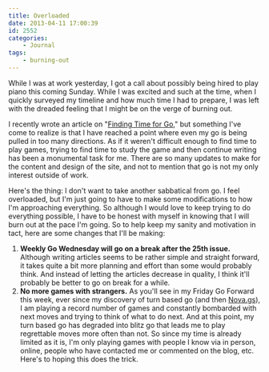 ```yaml
---
title: Overloaded
date: 2013-04-11 17:00:39
id: 2552
categories:
	- Journal
tags:
	- burning-out
---
```


While I was at work yesterday, I got a call about possibly being hired to play piano this coming Sunday. While I was excited and such at the time, when I quickly surveyed my timeline and how much time I had to prepare, I was left with the dreaded feeling that I might be on the verge of burning out.

I recently wrote an article on "[Finding Time for Go](http://www.bengozen.com/finding-time-for-go/ "Finding Time for Go")," but something I've come to realize is that I have reached a point where even my go is being pulled in too many directions. As if it weren't difficult enough to find time to play games, trying to find time to study the game and then continue writing has been a monumental task for me. There are so many updates to make for the content and design of the site, and not to mention that go is not my only interest outside of work.

Here's the thing: I don't want to take another sabbatical from go. I feel overloaded, but I'm just going to have to make some modifications to how I'm approaching everything. So although I would love to keep trying to do everything possible, I have to be honest with myself in knowing that I will burn out at the pace I'm going. So to help keep my sanity and motivation in tact, here are some changes that I'll be making:

1.  **Weekly Go Wednesday will go on a break after the 25th issue.** Although writing articles seems to be rather simple and straight forward, it takes quite a bit more planning and effort than some would probably think. And instead of letting the articles decrease in quality, I think it'll probably be better to go on break for a while.
2.  **No more games with strangers.** As you'll see in my Friday Go Forward this week, ever since my discovery of turn based go (and then [Nova.gs](http://www.bengozen.com/new-discovery-nova-go-server/ "New Discovery: Nova Go Server")), I am playing a record number of games and constantly bombarded with next moves and trying to think of what to do next. And at this point, my turn based go has degraded into blitz go that leads me to play regrettable moves more often than not. So since my time is already limited as it is, I'm only playing games with people I know via in person, online, people who have contacted me or commented on the blog, etc.
Here's to hoping this does the trick.